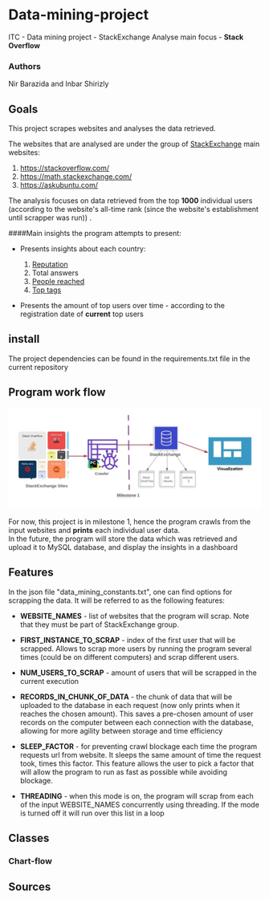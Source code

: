# Data-mining-project
ITC - Data mining project - StackExchange Analyse
main focus - **Stack Overflow**

### Authors
Nir Barazida and Inbar Shirizly

## Goals

This project scrapes websites and analyses the data retrieved.

The websites that are analysed are under the group of [StackExchange](https://stackexchange.com/sites) main websites:
1. https://stackoverflow.com/
2. https://math.stackexchange.com/
3. https://askubuntu.com/


The analysis focuses on data retrieved from the top **1000** individual users
 (according to the website's all-time rank (since the website's establishment
 until scrapper was run)) .

####Main insights the program attempts to present:
- Presents insights about each country:
    1. [Reputation](https://stackoverflow.com/help/whats-reputation#:~:text=You%20gain%20reputation%20when%3A,your%20answer%3A%20%2B%20full%20bounty%20amount)
    2. Total answers 
    3. [People reached](https://meta.stackoverflow.com/questions/290491/what-does-people-reached-signify-and-how-is-it-calculated#:~:text=2%20Answers&text=The%20people%20reached%20statistic%20is,equivalent%20with%20a%20single%20user.)
    4. [Top tags](https://stackoverflow.com/help/tagging) 
    
- Presents the amount of top users over time - according to the registration date
 of **current** top users


 


## install

The project dependencies can be found in the requirements.txt file in the current repository

## Program work flow

![image](https://raw.githubusercontent.com/nirbarazida/Data-mining-project/master/Data%20mining%20workflow.jpeg)

For now, this project is in milestone 1, hence the program crawls from the 
input websites and **prints** each individual user data. <br/>
In the future, the program will store the data which was retrieved and 
upload it to MySQL database, and display the insights in a dashboard


## Features

In the json file "data_mining_constants.txt", one can find options for 
scrapping the data. It will be referred to as the following features:

- **WEBSITE_NAMES** - list of websites that the program will scrap. Note that they must be part of StackExchange group.

- **FIRST_INSTANCE_TO_SCRAP** - index of the first user that will be 
scrapped. Allows to scrap more users by running the program several times (could be on different computers)
and scrap different users.

- **NUM_USERS_TO_SCRAP** - amount of users that will be scrapped in the current execution

- **RECORDS_IN_CHUNK_OF_DATA** - the chunk of data that will be uploaded to the database in each request (now only prints when it
reaches the chosen amount). This saves a pre-chosen amount of user records on the computer 
between each connection with the database, allowing for more agility
between storage and time efficiency

- **SLEEP_FACTOR** - for preventing crawl blockage each time the program
 requests url from website. It sleeps the same 
amount of time the request took, times this factor. This feature allows
the user to pick  a factor that will allow the program to run as fast
as possible while avoiding blockage.

- **THREADING** - when this mode is on, the program will scrap from each
of the input WEBSITE_NAMES concurrently using threading. If the 
mode is turned off  it will run over this list in a loop

## Classes

### Chart-flow


## Sources